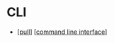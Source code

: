 # CLI

- [[pull]] [[command line interface]]


[//begin]: # "Autogenerated link references for markdown compatibility"
[pull]: pull "Pull"
[command line interface]: command-line-interface "Command Line Interface"
[//end]: # "Autogenerated link references"